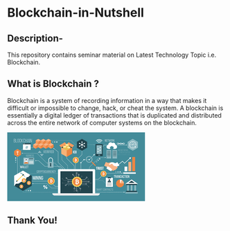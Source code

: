 # Blockchain-in-Nutshell

## Description-
   This repository contains seminar material on Latest Technology Topic i.e. Blockchain.

## What is Blockchain ?
   Blockchain is a system of recording information in a way that makes it difficult or impossible to change, hack, or cheat the system. A blockchain is essentially a digital ledger of transactions that is duplicated and distributed across the entire network of computer systems on the blockchain.
   

![blockchain](https://github.com/rid17pawar/Blockchain-in-Nutshell/blob/master/blockchain.png)


## Thank You!  
